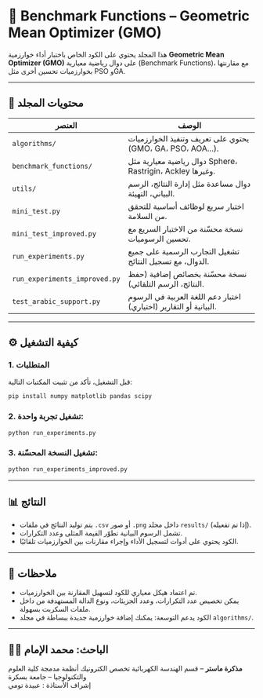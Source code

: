 # 🧪 Benchmark Functions – Geometric Mean Optimizer (GMO)

هذا المجلد يحتوي على الكود الخاص باختبار أداء خوارزمية **Geometric Mean Optimizer (GMO)** على دوال رياضية معيارية (Benchmark Functions)، مع مقارنتها بخوارزميات تحسين أخرى مثل PSO وGA.

---

## 📁 محتويات المجلد

| العنصر | الوصف |
|--------|-------|
| `algorithms/` | يحتوي على تعريف وتنفيذ الخوارزميات (GMO، GA، PSO، AOA...). |
| `benchmark_functions/` | دوال رياضية معيارية مثل Sphere، Rastrigin، Ackley وغيرها. |
| `utils/` | دوال مساعدة مثل إدارة النتائج، الرسم البياني، التهيئة. |
| `mini_test.py` | اختبار سريع لوظائف أساسية للتحقق من السلامة. |
| `mini_test_improved.py` | نسخة محسّنة من الاختبار السريع مع تحسين الرسوميات. |
| `run_experiments.py` | تشغيل التجارب الرسمية على جميع الدوال، مع تسجيل النتائج. |
| `run_experiments_improved.py` | نسخة محسّنة بخصائص إضافية (حفظ النتائج، الرسم التلقائي). |
| `test_arabic_support.py` | اختبار دعم اللغة العربية في الرسوم البيانية أو التقارير (اختياري). |

---

## ⚙️ كيفية التشغيل

### 1. المتطلبات

قبل التشغيل، تأكد من تثبيت المكتبات التالية:

```bash
pip install numpy matplotlib pandas scipy
````

### 2. تشغيل تجربة واحدة:

```bash
python run_experiments.py
```

### 3. تشغيل النسخة المحسّنة:

```bash
python run_experiments_improved.py
```

---

## 📊 النتائج

* يتم توليد النتائج في ملفات `.csv` أو صور `.png` داخل مجلد `results/` (إذا تم تفعيله).
* تشمل الرسوم البيانية تطوّر القيمة المثلى وعدد التكرارات.
* الكود يحتوي على أدوات لتسجيل الأداء وإجراء مقارنات بين الخوارزميات تلقائيًا.

---

## 📌 ملاحظات

* تم اعتماد هيكل معياري للكود لتسهيل المقارنة بين الخوارزميات.
* يمكن تخصيص عدد التكرارات، وعدد الجزيئات، ونوع الدالة المستهدفة من داخل ملفات السكربت بسهولة.
* الكود يدعم التوسعة: يمكنك إضافة خوارزمية جديدة ببساطة في مجلد `algorithms/`.

---


## 👨‍💻 الباحث: محمد الإمام

**مذكرة ماستر** – قسم الهندسة الكهربائية تخصص الكترونيك أنظمة مدمجة
كلية العلوم والتكنولوجيا – جامعة بسكرة   
إشراف الأستاذة : عبيدة تومي 
